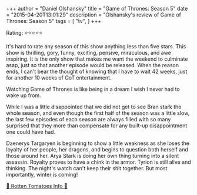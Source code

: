 +++
author = "Daniel Olshansky"
title = "Game of Thrones: Season 5"
date = "2015-04-20T13:01:29"
description = "Olshansky's review of Game of Thrones: Season 5"
tags = [
    "tv",
]
+++

Rating: ⭐⭐⭐⭐⭐

It's hard to rate any season of this show anything less than five stars. This show is thrilling, gory, funny, exciting, pensive, miraculous, and awe inspiring. It is the only show that makes me want the weekend to culminate asap, just so that another episode would be released. When the reason ends, I can't bear the thought of knowing that I have to wait 42 weeks, just for another 10 weeks of GoT entertainment. 

Watching Game of Thrones is like being in a dream I wish I never had to wake up from.

While I was a little disappointed that we did not get to see Bran stark the whole season, and even though the first half of the season was a little slow, the last few episodes of each season are always filled with so many surprised that they more than compensate for any built-up disappointment one could have had.

Daenerys Targaryen is beginning to show a little weakness as she loses the loyalty of her people, her dragons, and begins to question both herself and those around her. Arya Stark is doing her own thing turning into a silent assassin. Royalty proves to have a chink in the armor. Tyrion is still alive and thinking. The night's watch can't keep their shit together. But most importantly, winter is coming!

[🍅 Rotten Tomatoes Info 🍅](https://www.rottentomatoes.com//tv/game_of_thrones/s05)